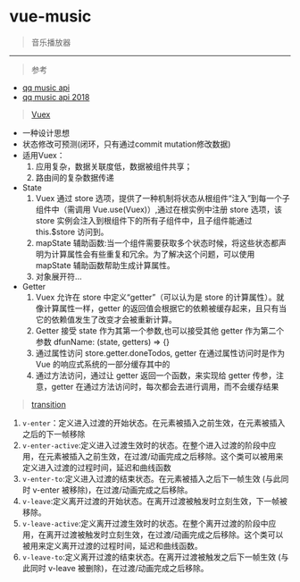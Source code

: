 # vue-music

> 音乐播放器
---
>参考
- [qq music api ](https://blog.csdn.net/weixin_41735943/article/details/82469069)
- [qq music api 2018 ](https://blog.csdn.net/xiayiye5/article/details/79487560)
>[Vuex](https://vuex.vuejs.org/zh/)
- 一种设计思想
- 状态修改可预测(闭环，只有通过commit mutation修改数据)
- 适用Vuex：
  1. 应用复杂，数据关联度低，数据被组件共享；
  2. 路由间的复杂数据传递
- State
  1. Vuex 通过 store 选项，提供了一种机制将状态从根组件“注入”到每一个子组件中（需调用 Vue.use(Vuex)）,通过在根实例中注册 store 选项，该 store 实例会注入到根组件下的所有子组件中，且子组件能通过 this.$store 访问到。
  2. mapState 辅助函数:当一个组件需要获取多个状态时候，将这些状态都声明为计算属性会有些重复和冗余。为了解决这个问题，可以使用 mapState 辅助函数帮助生成计算属性。
  3. 对象展开符...
- Getter
  1. Vuex 允许在 store 中定义“getter”（可以认为是 store 的计算属性）。就像计算属性一样，getter 的返回值会根据它的依赖被缓存起来，且只有当它的依赖值发生了改变才会被重新计算。
  2. Getter 接受 state 作为其第一个参数,也可以接受其他 getter 作为第二个参数 dfunName: (state, getters) => {}
  3. 通过属性访问 store.getter.doneTodos, getter 在通过属性访问时是作为 Vue 的响应式系统的一部分缓存其中的
  4. 通过方法访问，通过让 getter 返回一个函数，来实现给 getter 传参，注意，getter 在通过方法访问时，每次都会去进行调用，而不会缓存结果

>[transition](https://cn.vuejs.org/v2/guide/transitions.html)
1. `v-enter`：定义进入过渡的开始状态。在元素被插入之前生效，在元素被插入之后的下一帧移除
2. `v-enter-active`:定义进入过渡生效时的状态。在整个进入过渡的阶段中应用，在元素被插入之前生效，在过渡/动画完成之后移除。这个类可以被用来定义进入过渡的过程时间，延迟和曲线函数
3. `v-enter-to`:定义进入过渡的结束状态。在元素被插入之后下一帧生效 (与此同时 v-enter 被移除)，在过渡/动画完成之后移除。
4. `v-leave`:定义离开过渡的开始状态。在离开过渡被触发时立刻生效，下一帧被移除。
5. `v-leave-active`:定义离开过渡生效时的状态。在整个离开过渡的阶段中应用，在离开过渡被触发时立刻生效，在过渡/动画完成之后移除。这个类可以被用来定义离开过渡的过程时间，延迟和曲线函数。
6. `v-leave-to`:定义离开过渡的结束状态。在离开过渡被触发之后下一帧生效 (与此同时 v-leave 被删除)，在过渡/动画完成之后移除。
